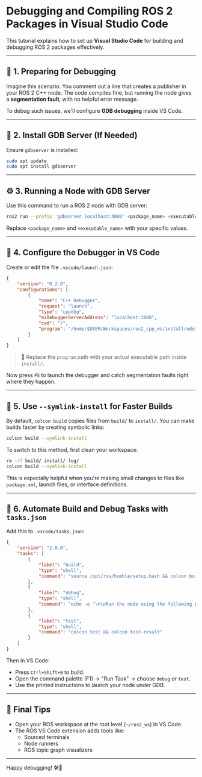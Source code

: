 # Debugging and Compiling ROS 2 Packages in Visual Studio Code

This tutorial explains how to set up **Visual Studio Code** for building and debugging ROS 2 packages effectively.

---

## 🧱 1. Preparing for Debugging

Imagine this scenario: You comment out a line that creates a publisher in your ROS 2 C++ node. The code compiles fine, but running the node gives a **segmentation fault**, with no helpful error message.

To debug such issues, we'll configure **GDB debugging** inside VS Code.

---

## 🧰 2. Install GDB Server (If Needed)

Ensure `gdbserver` is installed:

```bash
sudo apt update
sudo apt install gdbserver
```

---

## ⚙️ 3. Running a Node with GDB Server

Use this command to run a ROS 2 node with GDB server:

```bash
ros2 run --prefix 'gdbserver localhost:3000' <package_name> <executable_name>
```

Replace `<package_name>` and `<executable_name>` with your specific values.

---

## 🐞 4. Configure the Debugger in VS Code

Create or edit the file `.vscode/launch.json`:

```json
{
    "version": "0.2.0",
    "configurations": [
        {
            "name": "C++ Debugger",
            "request": "launch",
            "type": "cppdbg",
            "miDebuggerServerAddress": "localhost:3000",
            "cwd": "/",
            "program": "/home/$USER/Workspaces/ros2_cpp_ws/install/udemy_ros2_pkg/lib/udemy_ros2_pkg/service_client"
        }
    ]
}
```

> 📝 Replace the `program` path with your actual executable path inside `install/`.

Now press `F5` to launch the debugger and catch segmentation faults right where they happen.

---

## 🔄 5. Use `--symlink-install` for Faster Builds

By default, `colcon build` copies files from `build/` to `install/`. You can make builds faster by creating symbolic links:

```bash
colcon build --symlink-install
```

To switch to this method, first clean your workspace:

```bash
rm -rf build/ install/ log/
colcon build --symlink-install
```

This is especially helpful when you're making small changes to files like `package.xml`, launch files, or interface definitions.

---

## 🔧 6. Automate Build and Debug Tasks with `tasks.json`

Add this to `.vscode/tasks.json`:

```json
{
    "version": "2.0.0",
    "tasks": [
        {
            "label": "build",
            "type": "shell",
            "command": "source /opt/ros/humble/setup.bash && colcon build --symlink-install"
        },
        {
            "label": "debug",
            "type": "shell",
            "command": "echo -e '\n\nRun the node using the following prefix: \n  ros2 run --prefix 'gdbserver localhost:3000' <package_name> <executable_name> \n\nAnd modify the executable path in .vscode/launch.json file \n' && source /opt/ros/humble/setup.bash && colcon build --symlink-install --cmake-args -DCMAKE_BUILD_TYPE=RelWithDebInfo"
        },
        {
            "label": "test",
            "type": "shell",
            "command": "colcon test && colcon test-result"
        }
    ]
}
```

Then in VS Code:
- Press `Ctrl+Shift+B` to build.
- Open the command palette (F1) → "Run Task" → choose `debug` or `test`.
- Use the printed instructions to launch your node under GDB.

---

## 📌 Final Tips

- Open your ROS workspace at the root level (`~/ros2_ws`) in VS Code.
- The ROS VS Code extension adds tools like:
  - Sourced terminals
  - Node runners
  - ROS topic graph visualizers

---

Happy debugging! 🛠️🐢
